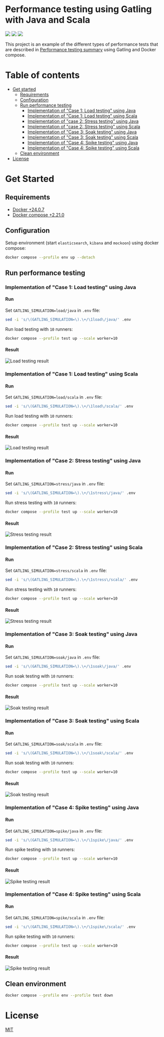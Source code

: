 # Performance testing using Gatling with Java and Scala

![](https://img.shields.io/badge/-Linux-grey?logo=linux)
![](https://img.shields.io/badge/license-MIT-green)
![](https://img.shields.io/github/stars/eccanto)

This project is an example of the different types of performance tests that are described in
[Performance testing summary](https://github.com/eccanto/base-performance-testing-documentation) using Gatling and
Docker compose.

# Table of contents

* [Get started](#get-started)
  * [Requirements](#requirements)
  * [Configuration](#configuration)
  * [Run performance testing](#run-performance-testing)
    * [Implementation of "Case 1: Load testing" using Java](#implementation-of-case-1-load-testing-using-java)
    * [Implementation of "Case 1: Load testing" using Scala](#implementation-of-case-1-load-testing-using-scala)
    * [Implementation of "case 2: Stress testing" using Java](#implementation-of-case-2-stress-testing-using-java)
    * [Implementation of "case 2: Stress testing" using Scala](#implementation-of-case-2-stress-testing-using-scala)
    * [Implementation of "Case 3: Soak testing" using Java](#implementation-of-case-3-soak-testing-using-java)
    * [Implementation of "Case 3: Soak testing" using Scala](#implementation-of-case-3-soak-testing-using-scala)
    * [Implementation of "Case 4: Spike testing" using Java](#implementation-of-case-4-spike-testing-using-java)
    * [Implementation of "Case 4: Spike testing" using Scala](#implementation-of-case-4-spike-testing-using-scala)
  * [Clean environment](#crean-environment)
* [License](#license)

# Get Started

## Requirements

- [Docker +24.0.7](https://docs.docker.com/engine/install/ubuntu/)
- [Docker compose +2.21.0](https://docs.docker.com/compose/install/linux/)

## Configuration

Setup environment (start `elasticsearch`, `kibana` and `mockoon`) using docker compose:

```bash
docker compose --profile env up --detach
```

## Run performance testing

### Implementation of "Case 1: Load testing" using Java

#### Run

Set `GATLING_SIMULATION=load/java` in `.env` file:

```bash
sed -i 's/\(GATLING_SIMULATION=\).\+/\1load\/java/' .env
```

Run load testing with `10` runners:

```bash
docker compose --profile test up --scale worker=10
```

#### Result

![Load testing result](./docs/images/gatling-report-load-testing-java.png)

### Implementation of "Case 1: Load testing" using Scala

#### Run

Set `GATLING_SIMULATION=load/scala` in `.env` file:

```bash
sed -i 's/\(GATLING_SIMULATION=\).\+/\1load\/scala/' .env
```

Run load testing with `10` runners:

```bash
docker compose --profile test up --scale worker=10
```

#### Result

![Load testing result](./docs/images/gatling-report-load-testing-scala.png)

### Implementation of "Case 2: Stress testing" using Java

#### Run

Set `GATLING_SIMULATION=stress/java` in `.env` file:

```bash
sed -i 's/\(GATLING_SIMULATION=\).\+/\1stress\/java/' .env
```

Run stress testing with `10` runners:

```bash
docker compose --profile test up --scale worker=10
```

#### Result

![Stress testing result](./docs/images/gatling-report-stress-testing-java.png)

### Implementation of "Case 2: Stress testing" using Scala

#### Run

Set `GATLING_SIMULATION=stress/scala` in `.env` file:

```bash
sed -i 's/\(GATLING_SIMULATION=\).\+/\1stress\/scala/' .env
```

Run stress testing with `10` runners:

```bash
docker compose --profile test up --scale worker=10
```

#### Result

![Stress testing result](./docs/images/gatling-report-stress-testing-scala.png)

### Implementation of "Case 3: Soak testing" using Java

#### Run

Set `GATLING_SIMULATION=soak/java` in `.env` file:

```bash
sed -i 's/\(GATLING_SIMULATION=\).\+/\1soak\/java/' .env
```

Run soak testing with `10` runners:

```bash
docker compose --profile test up --scale worker=10
```

#### Result

![Soak testing result](./docs/images/gatling-report-soak-testing-java.png)

### Implementation of "Case 3: Soak testing" using Scala

#### Run

Set `GATLING_SIMULATION=soak/scala` in `.env` file:

```bash
sed -i 's/\(GATLING_SIMULATION=\).\+/\1soak\/scala/' .env
```

Run soak testing with `10` runners:

```bash
docker compose --profile test up --scale worker=10
```

#### Result

![Soak testing result](./docs/images/gatling-report-soak-testing-scala.png)

### Implementation of "Case 4: Spike testing" using Java

#### Run

Set `GATLING_SIMULATION=spike/java` in `.env` file:

```bash
sed -i 's/\(GATLING_SIMULATION=\).\+/\1spike\/java/' .env
```

Run spike testing with `10` runners:

```bash
docker compose --profile test up --scale worker=10
```

#### Result

![Spike testing result](./docs/images/gatling-report-spike-testing-java.png)

### Implementation of "Case 4: Spike testing" using Scala

#### Run

Set `GATLING_SIMULATION=spike/scala` in `.env` file:

```bash
sed -i 's/\(GATLING_SIMULATION=\).\+/\1spike\/scala/' .env
```

Run spike testing with `10` runners:

```bash
docker compose --profile test up --scale worker=10
```

#### Result

![Spike testing result](./docs/images/gatling-report-spike-testing-scala.png)

## Clean environment

```bash
docker compose --profile env --profile test down
```

# License

[MIT](./LICENSE)
